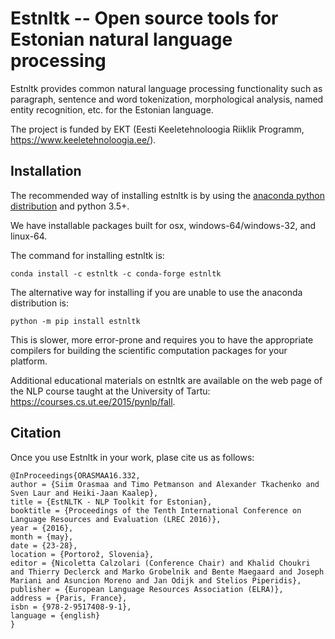 Estnltk -- Open source tools for Estonian natural language processing
=====================================================================

Estnltk provides common natural language processing functionality such as paragraph, sentence and word tokenization,
morphological analysis, named entity recognition, etc. for the Estonian language.

The project is funded by EKT (Eesti Keeletehnoloogia Riiklik Programm, https://www.keeletehnoloogia.ee/).


## Installation
The recommended way of installing estnltk is by using the [anaconda python distribution](https://www.continuum.io/downloads) and python 3.5+.

We have installable packages built for osx, windows-64/windows-32, and linux-64.

The command for installing estnltk is:
```
conda install -c estnltk -c conda-forge estnltk
```


The alternative way for installing if you are unable to use the anaconda distribution is:

`python -m pip install estnltk`

This is slower, more error-prone and requires you to have the appropriate compilers for building the scientific computation packages for your platform. 

Additional educational materials on estnltk are available on the web page of the NLP course taught at the University of Tartu: https://courses.cs.ut.ee/2015/pynlp/fall.

## Citation

Once you use Estnltk in your work, plase cite us as follows:

    @InProceedings{ORASMAA16.332,
    author = {Siim Orasmaa and Timo Petmanson and Alexander Tkachenko and Sven Laur and Heiki-Jaan Kaalep},
    title = {EstNLTK - NLP Toolkit for Estonian},
    booktitle = {Proceedings of the Tenth International Conference on Language Resources and Evaluation (LREC 2016)},
    year = {2016},
    month = {may},
    date = {23-28},
    location = {Portorož, Slovenia},
    editor = {Nicoletta Calzolari (Conference Chair) and Khalid Choukri and Thierry Declerck and Marko Grobelnik and Bente Maegaard and Joseph Mariani and Asuncion Moreno and Jan Odijk and Stelios Piperidis},
    publisher = {European Language Resources Association (ELRA)},
    address = {Paris, France},
    isbn = {978-2-9517408-9-1},
    language = {english}
    }
